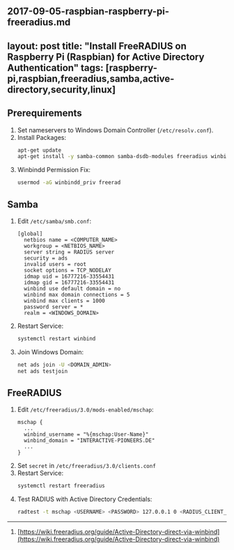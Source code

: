 2017-09-05-raspbian-raspberry-pi-freeradius.md
---
layout: post
title: "Install FreeRADIUS on Raspberry Pi (Raspbian) for Active Directory Authentication"
tags: [raspberry-pi,raspbian,freeradius,samba,active-directory,security,linux]
---

## Prerequirements
1. Set nameservers to Windows Domain Controller (`/etc/resolv.conf`).
2. Install Packages:
   ```bash
   apt-get update
   apt-get install -y samba-common samba-dsdb-modules freeradius winbind
   ```
3. Winbindd Permission Fix:
   ```bash
   usermod -aG winbindd_priv freerad
   ```

## Samba
1. Edit `/etc/samba/smb.conf`:
   ```
   [global]
     netbios name = <COMPUTER_NAME> 
     workgroup = <NETBIOS_NAME>
     server string = RADIUS server
     security = ads
     invalid users = root
     socket options = TCP_NODELAY
     idmap uid = 16777216-33554431
     idmap gid = 16777216-33554431
     winbind use default domain = no
     winbind max domain connections = 5
     winbind max clients = 1000
     password server = *
     realm = <WINDOWS_DOMAIN>
   ```
3. Restart Service:
   ```bash
   systemctl restart winbind
   ```
2. Join Windows Domain:
   ```bash
   net ads join -U <DOMAIN_ADMIN>
   net ads testjoin
   ```

## FreeRADIUS
1. Edit `/etc/freeradius/3.0/mods-enabled/mschap`:
   ```
   mschap {
     ...
     winbind_username = "%{mschap:User-Name}"
     winbind_domain = "INTERACTIVE-PIONEERS.DE"
     ... 
   }
   ```
2. Set `secret` in `/etc/freeradius/3.0/clients.conf`
3. Restart Service:
   ```bash
   systemctl restart freeradius
   ```
4. Test RADIUS with Active Directory Credentials:
   ```bash
   radtest -t mschap <USERNAME> <PASSWORD> 127.0.0.1 0 <RADIUS_CLIENT_SECRET>
   ```

---
1. [https://wiki.freeradius.org/guide/Active-Directory-direct-via-winbind](https://wiki.freeradius.org/guide/Active-Directory-direct-via-winbind)
